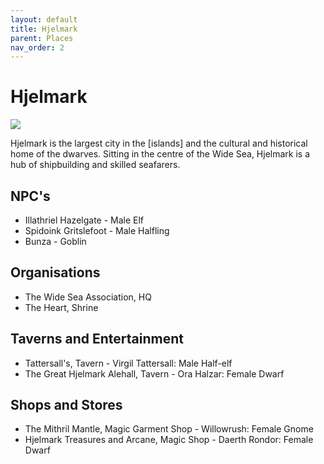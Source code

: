 ```yaml
---
layout: default
title: Hjelmark
parent: Places
nav_order: 2
---
```


# Hjelmark

![](/the-wide-sea/img/hjelmark.jpg)

Hjelmark is the largest city in the [islands] and the cultural and historical home of the dwarves. Sitting in the centre of the Wide Sea, Hjelmark is a hub of shipbuilding and skilled seafarers.

## NPC's

* Illathriel Hazelgate - Male Elf
* Spidoink Gritslefoot - Male Halfling
* Bunza - Goblin

## Organisations

* The Wide Sea Association, HQ
* The Heart, Shrine

## Taverns and Entertainment

* Tattersall's, Tavern - Virgil Tattersall: Male Half-elf
* The Great Hjelmark Alehall, Tavern - Ora Halzar: Female Dwarf

## Shops and Stores

* The Mithril Mantle, Magic Garment Shop - Willowrush: Female Gnome
* Hjelmark Treasures and Arcane, Magic Shop - Daerth Rondor: Female Dwarf
